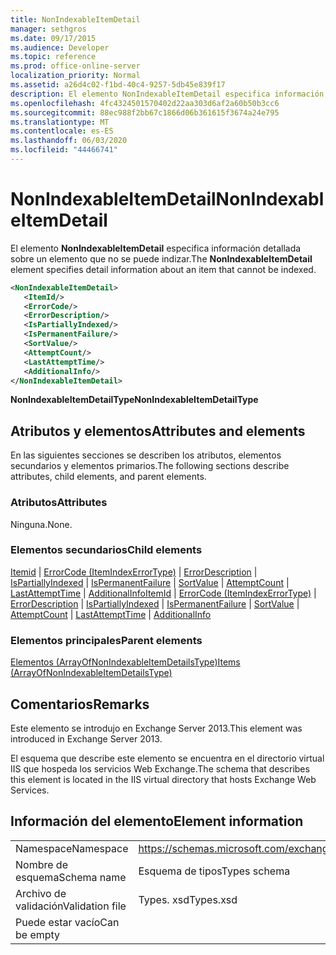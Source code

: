 ```yaml
---
title: NonIndexableItemDetail
manager: sethgros
ms.date: 09/17/2015
ms.audience: Developer
ms.topic: reference
ms.prod: office-online-server
localization_priority: Normal
ms.assetid: a26d4c02-f1bd-40c4-9257-5db45e839f17
description: El elemento NonIndexableItemDetail especifica información detallada sobre un elemento que no se puede indizar.
ms.openlocfilehash: 4fc4324501570402d22aa303d6af2a60b50b3cc6
ms.sourcegitcommit: 88ec988f2bb67c1866d06b361615f3674a24e795
ms.translationtype: MT
ms.contentlocale: es-ES
ms.lasthandoff: 06/03/2020
ms.locfileid: "44466741"
---
```

# <a name="nonindexableitemdetail"></a><span data-ttu-id="b5fa5-103">NonIndexableItemDetail</span><span class="sxs-lookup"><span data-stu-id="b5fa5-103">NonIndexableItemDetail</span></span>

<span data-ttu-id="b5fa5-104">El elemento **NonIndexableItemDetail** especifica información detallada sobre un elemento que no se puede indizar.</span><span class="sxs-lookup"><span data-stu-id="b5fa5-104">The **NonIndexableItemDetail** element specifies detail information about an item that cannot be indexed.</span></span> 
  
```XML
<NonIndexableItemDetail>
   <ItemId/>
   <ErrorCode/>
   <ErrorDescription/>
   <IsPartiallyIndexed/>
   <IsPermanentFailure/>
   <SortValue/>
   <AttemptCount/>
   <LastAttemptTime/>
   <AdditionalInfo/>
</NonIndexableItemDetail>
```

 <span data-ttu-id="b5fa5-105">**NonIndexableItemDetailType**</span><span class="sxs-lookup"><span data-stu-id="b5fa5-105">**NonIndexableItemDetailType**</span></span>
## <a name="attributes-and-elements"></a><span data-ttu-id="b5fa5-106">Atributos y elementos</span><span class="sxs-lookup"><span data-stu-id="b5fa5-106">Attributes and elements</span></span>

<span data-ttu-id="b5fa5-107">En las siguientes secciones se describen los atributos, elementos secundarios y elementos primarios.</span><span class="sxs-lookup"><span data-stu-id="b5fa5-107">The following sections describe attributes, child elements, and parent elements.</span></span>
  
### <a name="attributes"></a><span data-ttu-id="b5fa5-108">Atributos</span><span class="sxs-lookup"><span data-stu-id="b5fa5-108">Attributes</span></span>

<span data-ttu-id="b5fa5-109">Ninguna.</span><span class="sxs-lookup"><span data-stu-id="b5fa5-109">None.</span></span>
  
### <a name="child-elements"></a><span data-ttu-id="b5fa5-110">Elementos secundarios</span><span class="sxs-lookup"><span data-stu-id="b5fa5-110">Child elements</span></span>

<span data-ttu-id="b5fa5-111">[Itemid](itemid.md)  |  [ErrorCode (ItemIndexErrorType)](errorcode-itemindexerrortype.md)  |  [ErrorDescription](errordescription.md)  |  [IsPartiallyIndexed](ispartiallyindexed.md)  |  [IsPermanentFailure](ispermanentfailure.md)  |  [SortValue](sortvalue.md)  |  [AttemptCount](attemptcount.md)  |  [LastAttemptTime](lastattempttime.md)  |  [AdditionalInfo](additionalinfo.md)</span><span class="sxs-lookup"><span data-stu-id="b5fa5-111">[ItemId](itemid.md) | [ErrorCode (ItemIndexErrorType)](errorcode-itemindexerrortype.md) | [ErrorDescription](errordescription.md) | [IsPartiallyIndexed](ispartiallyindexed.md) | [IsPermanentFailure](ispermanentfailure.md) | [SortValue](sortvalue.md) | [AttemptCount](attemptcount.md) | [LastAttemptTime](lastattempttime.md) | [AdditionalInfo](additionalinfo.md)</span></span>
  
### <a name="parent-elements"></a><span data-ttu-id="b5fa5-112">Elementos principales</span><span class="sxs-lookup"><span data-stu-id="b5fa5-112">Parent elements</span></span>

[<span data-ttu-id="b5fa5-113">Elementos (ArrayOfNonIndexableItemDetailsType)</span><span class="sxs-lookup"><span data-stu-id="b5fa5-113">Items (ArrayOfNonIndexableItemDetailsType)</span></span>](items-arrayofnonindexableitemdetailstype.md)
  
## <a name="remarks"></a><span data-ttu-id="b5fa5-114">Comentarios</span><span class="sxs-lookup"><span data-stu-id="b5fa5-114">Remarks</span></span>

<span data-ttu-id="b5fa5-115">Este elemento se introdujo en Exchange Server 2013.</span><span class="sxs-lookup"><span data-stu-id="b5fa5-115">This element was introduced in Exchange Server 2013.</span></span>
  
<span data-ttu-id="b5fa5-116">El esquema que describe este elemento se encuentra en el directorio virtual IIS que hospeda los servicios Web Exchange.</span><span class="sxs-lookup"><span data-stu-id="b5fa5-116">The schema that describes this element is located in the IIS virtual directory that hosts Exchange Web Services.</span></span>
  
## <a name="element-information"></a><span data-ttu-id="b5fa5-117">Información del elemento</span><span class="sxs-lookup"><span data-stu-id="b5fa5-117">Element information</span></span>

|||
|:-----|:-----|
|<span data-ttu-id="b5fa5-118">Namespace</span><span class="sxs-lookup"><span data-stu-id="b5fa5-118">Namespace</span></span>  <br/> |https://schemas.microsoft.com/exchange/services/2006/types  <br/> |
|<span data-ttu-id="b5fa5-119">Nombre de esquema</span><span class="sxs-lookup"><span data-stu-id="b5fa5-119">Schema name</span></span>  <br/> |<span data-ttu-id="b5fa5-120">Esquema de tipos</span><span class="sxs-lookup"><span data-stu-id="b5fa5-120">Types schema</span></span>  <br/> |
|<span data-ttu-id="b5fa5-121">Archivo de validación</span><span class="sxs-lookup"><span data-stu-id="b5fa5-121">Validation file</span></span>  <br/> |<span data-ttu-id="b5fa5-122">Types. xsd</span><span class="sxs-lookup"><span data-stu-id="b5fa5-122">Types.xsd</span></span>  <br/> |
|<span data-ttu-id="b5fa5-123">Puede estar vacío</span><span class="sxs-lookup"><span data-stu-id="b5fa5-123">Can be empty</span></span>  <br/> ||
   

